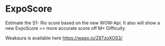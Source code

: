 # ExpoScore
Estimate the S1- Rio score based on the new WOW-Api. It also will show a new ExpoScore == more accurate score off M+ Difficulty

Weakaura is available here https://wago.io/Z8TzoXOS3/
